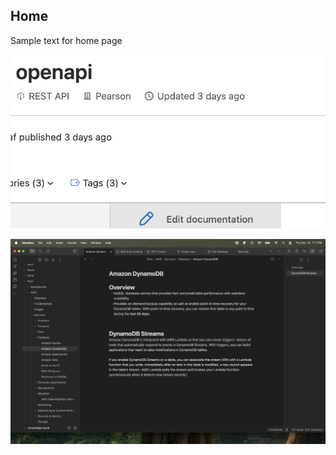 Home
----

Sample text for home page

![Screenshot%202025-06-24%20at%202.58.56%C3%A2%C2%80%C2%AFAM-25cc5382-d542-4e22-9eaa-c0d8ccbc81e7.png](images/image_1.png)

![Screenshot%202024-12-19%20at%207.17.56%C3%A2%C2%80%C2%AFPM-a4b96366-5dfd-478c-b022-4f9a1fab86b8.png](images/image_2.png)